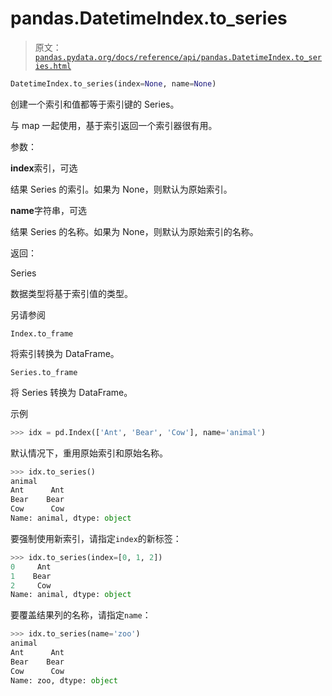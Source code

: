 # pandas.DatetimeIndex.to_series

> 原文：[`pandas.pydata.org/docs/reference/api/pandas.DatetimeIndex.to_series.html`](https://pandas.pydata.org/docs/reference/api/pandas.DatetimeIndex.to_series.html)

```py
DatetimeIndex.to_series(index=None, name=None)
```

创建一个索引和值都等于索引键的 Series。

与 map 一起使用，基于索引返回一个索引器很有用。

参数：

**index**索引，可选

结果 Series 的索引。如果为 None，则默认为原始索引。

**name**字符串，可选

结果 Series 的名称。如果为 None，则默认为原始索引的名称。

返回：

Series

数据类型将基于索引值的类型。

另请参阅

`Index.to_frame`

将索引转换为 DataFrame。

`Series.to_frame`

将 Series 转换为 DataFrame。

示例

```py
>>> idx = pd.Index(['Ant', 'Bear', 'Cow'], name='animal') 
```

默认情况下，重用原始索引和原始名称。

```py
>>> idx.to_series()
animal
Ant      Ant
Bear    Bear
Cow      Cow
Name: animal, dtype: object 
```

要强制使用新索引，请指定`index`的新标签：

```py
>>> idx.to_series(index=[0, 1, 2])
0     Ant
1    Bear
2     Cow
Name: animal, dtype: object 
```

要覆盖结果列的名称，请指定`name`：

```py
>>> idx.to_series(name='zoo')
animal
Ant      Ant
Bear    Bear
Cow      Cow
Name: zoo, dtype: object 
```
